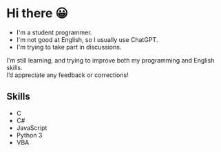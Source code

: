 # Hi there 😀
- I'm a student programmer.
- I'm not good at English, so I usually use ChatGPT.
- I'm trying to take part in discussions.

I'm still learning, and trying to improve both my programming and English skills.  
I’d appreciate any feedback or corrections!

## Skills
- C
- C#
- JavaScript
- Python 3
- VBA

